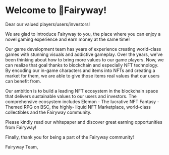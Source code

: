# Welcome to Fairyway!

Dear our valued players/users/investors!

We are glad to introduce Fairyway to you, the place where you can enjoy a novel gaming experience and earn money at the same time!

Our game development team has years of experience creating world-class games with stunning visuals and addictive gameplay. Over the years, we've been thinking about how to bring more values to our game players. Now, we can realize that goal thanks to blockchain and especially NFT technology. By encoding our in-game characters and items into NFTs and creating a market for them, we are able to give those items real values that our users can benefit from.

Our ambition is to build a leading NFT ecosystem in the blockchain space that delivers sustainable values to our users and investors. The comprehensive ecosystem includes Elemon - The lucrative NFT Fantasy - Themed RPG on BSC, the highly- liquid NFT Marketplace, world-class collectibles and the Fairyway community.

Please kindly read our whitepaper and discover great earning opportunities from Fairyway! 

Finally, thank you for being a part of the Fairyway community!

Fairyway Team,

